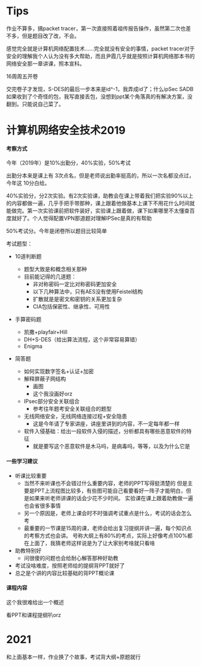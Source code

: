 # Tips

作业不算多，搞packet tracer，第一次直接照着祖传报告操作，虽然第二次也差不多，但是题目改了改，不会。

感觉完全就是计算机网络配置技术……完全就没有安全的事情，packet tracer对于安全的理解我个人认为没有多大帮助，而且尹霞几乎就是按照计算机网络那本书的网络安全那一章讲课，照本宣科。

16周周五开卷

交完卷子才发现，S-DES的最后一步本来是id^-1，我弄成id了；什么ipSec SADB如果收到了个奇怪的包，我写直接丢包，没想到ppt某个角落真的有解决方案，没翻到。只能说自己菜了。





# 计算机网络安全技术2019



#### 考察方式

今年（2019年）是10%出勤分，40%实验，50%考试

出勤分本来是课上有 3次点名，但是老师说出勤率挺高的，所以一次名都没点过，今年这 10分白给。

40%实验分，分2次实验。有2次实验课，助教会在课上带着我们把实验90%以上的内容都做一遍，几乎手把手带那种，课上跟着他做基本上课下不用花什么时间就能做完。第一次实验课前把软件装好，实验课上跟着做，课下如果哪里不太懂查百度就好了。个人觉得配置VPN那道题对理解IPSec是真的有帮助

50%考试分。今年是闭卷所以题目比较简单

考试题型：

- 10道判断题
  - 题型大致是和概念相关那种
  - 目前能记得的几道题：
    - 非对称密码一定比对称密码更加安全
    - 以下几种算法中，只有AES没有使用Feistel结构
    - 扩散就是是密文和密钥的关系更加复杂
    - CIA包括保密性、继承性、可用性
- 手算密码题
  - 凯撒+playfair+Hill
  - DH+S-DES（给出算法流程，这个非常容易算错）
  - Enigma

- 简答题
  - 如何实现数字签名+认证+加密
  - 解释屏蔽子网结构
    - 画图
    - 这个我没画好orz
  - IPsec部分安全关联组合
    - 参考往年题考安全关联组合的题型
  - 无线网络安全，无线网络连接过程+安全隐患
    - 这是今年请了专家讲座，讲座里讲到的内容，不一定每年都一样
  - 软件入侵基础：给出一段软件入侵的描述，分析都具有哪些恶意软件的特征
    - 就是要写这个恶意软件是木马吗，是病毒吗，等等，以及为什么它是



#### 一些学习建议

- 听课比较重要
  - 当然不来听课也不会错过什么重要内容，老师的PPT写得挺清楚的
    但是主要是PPT上流程图比较多，有些图可能自己看要看好一阵子才能明白，但是如果来听老师讲课的话会少花不少时间。
    实验课在课上跟着助教做一遍也会省很多事情
  - 另一个原因是，老师上课会时不时强调考试重点是什么，考试的话会怎么考
  - 最重要的一节课是15周的课，老师会给出复习提纲并讲一遍，每个知识点的考察方式也会讲。
    号称大纲上有80%的考点，实际上好像考点100%都在上面了，我猜老师这样说是为了让大家别考啥就只看啥
- 助教特别好
  - 问很傻的问题也会给耐心解答那种好助教
- 考试没啥难度，按照老师给的提纲背PPT就好了
- 总之是个讲的内容比较基础的背PPT概论课



#### 课程内容

这个我很难给出一个概述

看PPT和课程提纲叭orz

# 2021

和上面基本一样，作业换了个故事，考试背大纲+原题就行
